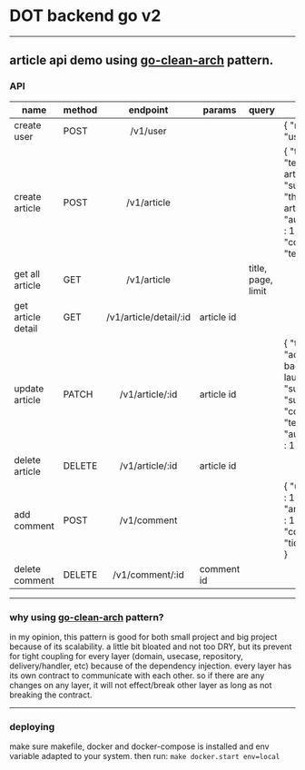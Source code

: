 # DOT backend go v2
___
## article api demo using [go-clean-arch](https://github.com/bxcodec/go-clean-arch) pattern.
### API
| name 	| method 	| endpoint 	| params 	| query 	| body 	|
|---	|---	|:---:	|---	|---	|---	|
| create user 	| POST 	| /v1/user 	|  	|  	| {      "name" :  "user2" } 	|
| create article 	| POST 	| /v1/article 	|  	|  	| {      "title" : "test article 4" ,      "subtitle" :  "this is test article 4" ,      "author_id" :  1 ,      "content" :  "test." } 	|
| get all article 	| GET 	| /v1/article 	|  	| title, page, limit 	|  	|
| get article detail 	| GET 	| /v1/article/detail/:id 	| article id 	|  	|  	|
| update article 	| PATCH 	| /v1/article/:id 	| article id 	|  	| {      "title" :  "ada badak laut" ,      "subtitle" :  "subtitle" ,      "content" :  "test" ,      "author_id" :  1 } 	|
| delete article 	| DELETE 	| /v1/article/:id 	| article id 	|  	|  	|
| add comment 	| POST 	| /v1/comment 	|  	|  	| {      "user_id" :  1 ,      "article_id" :  15 ,      "content" :  "tidak tau" } 	|
| delete comment 	| DELETE 	| /v1/comment/:id 	| comment id 	|  	|  	|

___
### why using [go-clean-arch](https://github.com/bxcodec/go-clean-arch) pattern?
in my opinion, this pattern is good for both small project and big project because of its scalability. a little bit bloated and not too DRY, but its prevent for tight coupling for every layer (domain, usecase, repository, delivery/handler, etc) because of the dependency injection. every layer has its own contract to communicate with each other. so if there are any changes on any layer, it will not effect/break other layer as long as not breaking the contract.
___
### deploying
make sure makefile, docker and docker-compose is installed and env variable adapted to your system. then run:
``` make docker.start env=local ```


